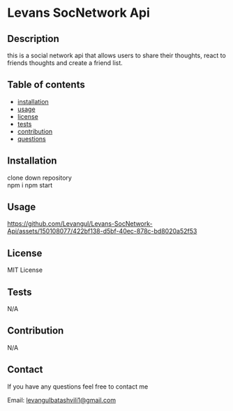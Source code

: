 
  # Levans SocNetwork Api

  ## Description

  this is a social network api that allows users to share their thoughts, react to friends thoughts and create a friend list. 

  ## Table of contents

  - [installation](#installation)
  - [usage](#usage)
  - [license](#license)
  - [tests](#tests)
  - [contribution](#contribution)
  - [questions](#questions)

  ## Installation

  clone down repository     
  npm i
  npm start

  ## Usage
  

  https://github.com/Levangul/Levans-SocNetwork-Api/assets/150108077/422bf138-d5bf-40ec-878c-bd8020a52f53
  
  ## License
 
  MIT License

  ## Tests

  N/A

  ## Contribution

  N/A
  
  ## Contact

  If you have any questions feel free to contact me

  Email: levangulbatashvili1@gmail.com

